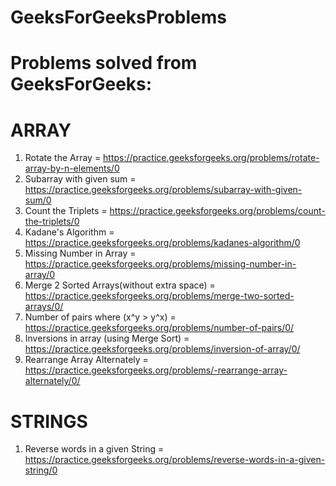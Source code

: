 # GeeksForGeeksProblems
Problems solved from GeeksForGeeks:
==========================================

ARRAY
==========================================
1. Rotate the Array = https://practice.geeksforgeeks.org/problems/rotate-array-by-n-elements/0
2. Subarray with given sum = https://practice.geeksforgeeks.org/problems/subarray-with-given-sum/0
3. Count the Triplets = https://practice.geeksforgeeks.org/problems/count-the-triplets/0
4. Kadane's Algorithm = https://practice.geeksforgeeks.org/problems/kadanes-algorithm/0
5. Missing Number in Array = https://practice.geeksforgeeks.org/problems/missing-number-in-array/0
6. Merge 2 Sorted Arrays(without extra space) = https://practice.geeksforgeeks.org/problems/merge-two-sorted-arrays/0/
7. Number of pairs where (x^y > y^x) = https://practice.geeksforgeeks.org/problems/number-of-pairs/0/
8. Inversions in array (using Merge Sort) = https://practice.geeksforgeeks.org/problems/inversion-of-array/0/
9. Rearrange Array Alternately = https://practice.geeksforgeeks.org/problems/-rearrange-array-alternately/0/


STRINGS
==========================================
1. Reverse words in a given String = https://practice.geeksforgeeks.org/problems/reverse-words-in-a-given-string/0
